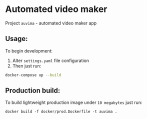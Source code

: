 # Automated video maker

Project `auvima` - automated video maker app

## Usage:

To begin development:

1. Alter `settings.yaml` file configuration
2. Then just run:

```bash
docker-compose up --build
```

## Production build:

To build lightweight production image under `10 megabytes` just run:

```
docker build -f docker/prod.Dockerfile -t auvima .
```
